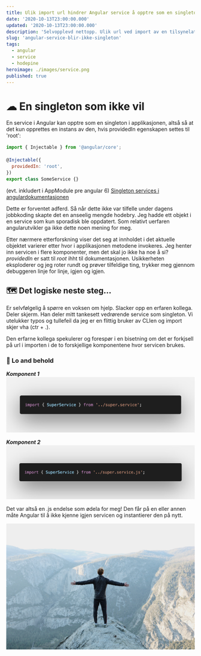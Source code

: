 ```yaml
---
title: Ulik import url hindrer Angular service å opptre som en singleton
date: '2020-10-13T23:00:00.000'
updated: '2020-10-13T23:00:00.000'
description: 'Selvopplevd nettopp. Ulik url ved import av en tilsynelatende servicesingleton fra to ulike komponenter gjør at servicen instantieres på nytt.'
slug: 'angular-service-blir-ikke-singleton'
tags:
  - angular
  - service
  - hodepine
heroimage: ./images/service.png
published: true
---
```


# ☁ En singleton som ikke vil

En service i Angular kan opptre som en singleton i applikasjonen, altså så at det kun opprettes en instans av den, hvis providedIn egenskapen settes til 'root':

```javascript
import { Injectable } from '@angular/core';

@Injectable({
  providedIn: 'root',
})
export class SomeService {}
```

(evt. inkludert i AppModule pre angular 6)
[Singleton services i angulardokumentasjonen](https://angular.io/guide/singleton-services)

Dette er forventet adferd. Så når dette ikke var tilfelle under dagens jobbkoding skapte det en anseelig mengde hodebry. Jeg hadde ett objekt i en service som kun sporadisk ble oppdatert. Som relativt uerfaren angularutvikler ga ikke dette noen mening for meg.

Etter nærmere etterforskning viser det seg at innholdet i det aktuelle objektet varierer etter hvor i applikasjonen metodene invokeres. Jeg henter inn servicen i flere komponenter, men det skal jo ikke ha noe å si? _providedIn_ er satt til _root_ ihht til dokumentasjonen. Usikkerheten eksploderer og jeg roter rundt og prøver tilfeldige ting, trykker meg gjennom debuggeren linje for linje, igjen og igjen.

## 🗺 Det logiske neste steg...

Er selvfølgelig å spørre en voksen om hjelp. Slacker opp en erfaren kollega. Deler skjerm. Han deler mitt tankesett vedrørende service som singleton. Vi utelukker typos og tullefeil da jeg er en flittig bruker av CLIen og import skjer vha (ctr + .).

Den erfarne kollega spekulerer og forespør i en bisetning om det er forkjsell på url i importen i de to forskjellige komponentene hvor servicen brukes.

### 👏 Lo and behold

**_Komponent 1_**
![Komponent 1](./images/import.png)

**_Komponent 2_**
![Komponent2](./images/importwithext.png)

Det var altså en .js endelse som ødela for meg! Den får på en eller annen måte Angular til å ikke kjenne igjen servicen og instantierer den på nytt.

![Man on hill - Photo by Jason Hogan on Unsplash](./images/yes.jpg)
